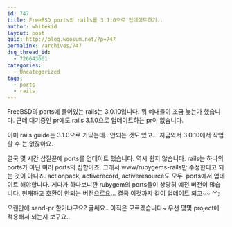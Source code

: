 ```yaml
---
id: 747
title: FreeBSD ports의 rails를 3.1.0으로 업데이트하기..
author: whitekid
layout: post
guid: http://blog.woosum.net/?p=747
permalink: /archives/747
dsq_thread_id:
  - 726643661
categories:
  - Uncategorized
tags:
  - ports
  - rails
---
```

FreeBSD의 ports에 들어있는 rails는 3.0.10입니다. 뭐 예내들이 조금 늦는가 했습니다. 근데 대기중인 pr에도 rails 3.1.0으로 업데이트하는 pr이 없습니다.

이미 rails guide는 3.1.0으로 가있는데.. 안되는 것도 있고... 지금와서 3.0.10에서 작업할 수 는 없잖아요.

결국 몇 시간 삽질끝에 ports를 업데이트 했습니다. 역시 쉽지 않습니다. rails는 하나의 ports가 아닌 여러 ports의 집합이죠. 그래서 www/rubygems-rails만 수정한다고 되는 것이 아니죠. actionpack, activerecord, activeresource도 모두  ports에서 업데이트 해야합니다. 게다가 하다보니깐 rubygem의 ports들이 상당히 예전 버전이 많습니다. 현재하고 호환이 안되는 버전으로요... 결국 이것까지 같이 업데이트 되고~~ ^^;

오랜만에 send-pr 할거냐구요? 글쎄요.. 아직은 모르겠습니다~ 우선 몇몇 project에 적용해서 되는지 보구요..